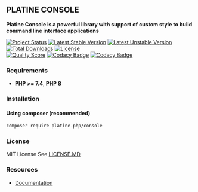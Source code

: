 ## PLATINE CONSOLE
**Platine Console is a powerful library with support of custom style to build command line interface applications**

[![Project Status](http://opensource.box.com/badges/active.svg)](http://opensource.box.com/badges)
[![Latest Stable Version](https://poser.pugx.org/platine-php/console/v)](https://packagist.org/packages/platine-php/console)
[![Latest Unstable Version](https://poser.pugx.org/platine-php/console/v/unstable)](https://packagist.org/packages/platine-php/console)
[![Total Downloads](https://poser.pugx.org/platine-php/console/downloads)](https://packagist.org/packages/platine-php/console)
[![License](https://poser.pugx.org/platine-php/console/license)](https://packagist.org/packages/platine-php/console)  
[![Quality Score](https://img.shields.io/scrutinizer/g/platine-php/console.svg?style=flat-square)](https://scrutinizer-ci.com/g/platine-php/console)
[![Codacy Badge](https://app.codacy.com/project/badge/Grade/1b124066eb984e7f9465292ee7ac6df8)](https://app.codacy.com/gh/platine-php/console/dashboard?utm_source=gh&utm_medium=referral&utm_content=&utm_campaign=Badge_grade)
[![Codacy Badge](https://app.codacy.com/project/badge/Coverage/1b124066eb984e7f9465292ee7ac6df8)](https://app.codacy.com/gh/platine-php/console/dashboard?utm_source=gh&utm_medium=referral&utm_content=&utm_campaign=Badge_coverage)

### Requirements 
- **PHP >= 7.4**, **PHP 8** 

### Installation
#### Using composer (recommended)
```bash
composer require platine-php/console
```

### License
MIT License See [LICENSE.MD](LICENSE.MD)

### Resources
- [Documentation](https://docs.platine-php.com/packages/console)